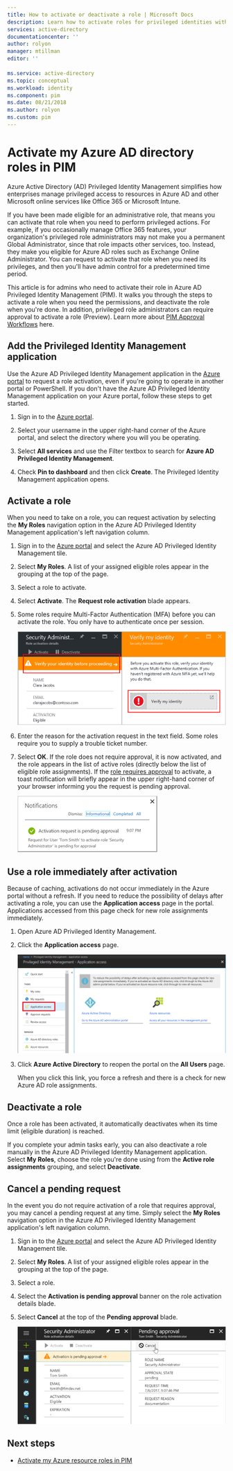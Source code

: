 ```yaml
---
title: How to activate or deactivate a role | Microsoft Docs
description: Learn how to activate roles for privileged identities with the Azure Privileged Identity Management application.
services: active-directory
documentationcenter: ''
author: rolyon
manager: mtillman
editor: ''

ms.service: active-directory
ms.topic: conceptual
ms.workload: identity
ms.component: pim
ms.date: 08/21/2018
ms.author: rolyon
ms.custom: pim
---
```

# Activate my Azure AD directory roles in PIM
Azure Active Directory (AD) Privileged Identity Management simplifies how enterprises manage privileged access to resources in Azure AD and other Microsoft online services like Office 365 or Microsoft Intune.  

If you have been made eligible for an administrative role, that means you can activate that role when you need to perform privileged actions. For example, if you occasionally manage Office 365 features, your organization's privileged role administrators may not make you a permanent Global Administrator, since that role impacts other services, too. Instead, they make you eligible for Azure AD roles such as Exchange Online Administrator. You can request to activate that role when you need its privileges, and then you'll have admin control for a predetermined time period.

This article is for admins who need to activate their role in Azure AD Privileged Identity Management (PIM). It walks you through the steps to activate a role when you need the permissions, and deactivate the role when you're done. In addition, privileged role administrators can require approval to activate a role (Preview). Learn more about [PIM Approval Workflows](./azure-ad-pim-approval-workflow.md) here.

## Add the Privileged Identity Management application
Use the Azure AD Privileged Identity Management application in the [Azure portal](https://portal.azure.com/) to request a role activation, even if you're going to operate in another portal or PowerShell. If you don't have the Azure AD Privileged Identity Management application on your Azure portal, follow these steps to get started.

1. Sign in to the [Azure portal](https://portal.azure.com/).

1. Select your username in the upper right-hand corner of the Azure portal, and select the directory where you will you be operating.

1. Select **All services** and use the Filter textbox to search for **Azure AD Privileged Identity Management**.

1. Check **Pin to dashboard** and then click **Create**. The Privileged Identity Management application opens.

## Activate a role
When you need to take on a role, you can request activation by selecting the **My Roles** navigation option in the Azure AD Privileged Identity Management application's left navigation column.

1. Sign in to the [Azure portal](https://portal.azure.com/) and select the Azure AD Privileged Identity Management tile.

1. Select **My Roles**. A list of your assigned eligible roles appear in the grouping at the top of the page.

1. Select a role to activate.

1. Select **Activate**. The **Request role activation** blade appears.

1. Some roles require Multi-Factor Authentication (MFA) before you can activate the role. You only have to authenticate once per session.

    ![Verify with MFA before role activation - screenshot](./media/pim-how-to-activate-role/PIM_activation_MFA.png)

1. Enter the reason for the activation request in the text field.  Some roles require you to supply a trouble ticket number.

1. Select **OK**.  If the role does not require approval, it is now activated, and the role appears in the list of active roles (directly below the list of eligible role assignments). If the [role requires approval](./azure-ad-pim-approval-workflow.md) to activate, a toast notification will briefly appear in the upper right-hand corner of your browser informing you the request is pending approval.

    ![Request pending notification - screenshot](./media/pim-how-to-activate-role/PIM_Request_Pending_Toast2.png)

## Use a role immediately after activation

Because of caching, activations do not occur immediately in the Azure portal without a refresh. If you need to reduce the possibility of delays after activating a role, you can use the **Application access** page in the portal. Applications accessed from this page check for new role assignments immediately.

1. Open Azure AD Privileged Identity Management.

1. Click the **Application access** page.

    ![PIM Application access - screenshot](./media/pim-how-to-activate-role/pim-application-access.png)

1. Click **Azure Active Directory** to reopen the portal on the **All Users** page.

    When you click this link, you force a refresh and there is a check for new Azure AD role assignments.

## Deactivate a role
Once a role has been activated, it automatically deactivates when its time limit (eligible duration) is reached.

If you complete your admin tasks early, you can also deactivate a role manually in the Azure AD Privileged Identity Management application.  Select **My Roles**, choose the role you're done using from the **Active role assignments** grouping, and select **Deactivate**.  

## Cancel a pending request
In the event you do not require activation of a role that requires approval, you may cancel a pending request at any time. Simply select the **My Roles** navigation option in the Azure AD Privileged Identity Management application's left navigation column.

1. Sign in to the [Azure portal](https://portal.azure.com/) and select the Azure AD Privileged Identity Management tile.

1. Select **My Roles**. A list of your assigned eligible roles appear in the grouping at the top of the page.

1. Select a role.

1. Select the **Activation is pending approval** banner on the role activation details blade.

1. Select **Cancel** at the top of the **Pending approval** blade.

   ![Cancel pending request screenshot](./media/pim-how-to-activate-role/PIM_Request_Pending_Banner_Cancel.png)

## Next steps

- [Activate my Azure resource roles in PIM](pim-resource-roles-activate-your-roles.md)
